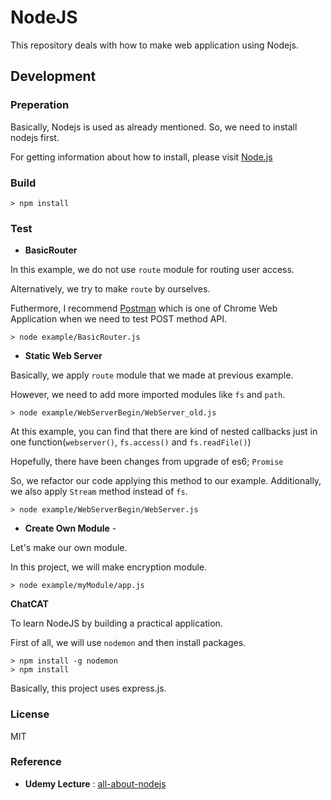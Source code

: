 # NodeJS

This repository deals with how to make web application using Nodejs.

## Development

### Preperation

Basically, Nodejs is used as already mentioned. So, we need to install nodejs first.

For getting information about how to install, please visit [Node.js](https://nodejs.org/en/)

### Build

```console
> npm install
```

### Test

- **BasicRouter**

In this example, we do not use `route` module for routing user access.

Alternatively, we try to make `route` by ourselves.

Futhermore, I recommend [Postman](https://chrome.google.com/webstore/detail/postman/fhbjgbiflinjbdggehcddcbncdddomop)
which is one of Chrome Web Application when we need to test POST method API.

```console
> node example/BasicRouter.js
```

- **Static Web Server**

Basically, we apply `route` module that we made at previous example.

However, we need to add more imported modules like `fs` and `path`.

```console
> node example/WebServerBegin/WebServer_old.js
```

At this example, you can find that there are kind of nested callbacks just in one function(`webserver()`, `fs.access()` and `fs.readFile()`)

Hopefully, there have been changes from upgrade of es6; `Promise`

So, we refactor our code applying this method to our example. Additionally, we also apply `Stream` method instead of `fs`.

```console
> node example/WebServerBegin/WebServer.js
```

- **Create Own Module** -

Let's make our own module.

In this project, we will make encryption module.

```console
> node example/myModule/app.js
```

**ChatCAT**

To learn NodeJS by building a practical application.

First of all, we will use `nodemon` and then install packages.

```console
> npm install -g nodemon
> npm install
```

Basically, this project uses express.js.

### License

MIT

### Reference

- **Udemy Lecture** : [all-about-nodejs](https://www.udemy.com/all-about-nodejs/)
